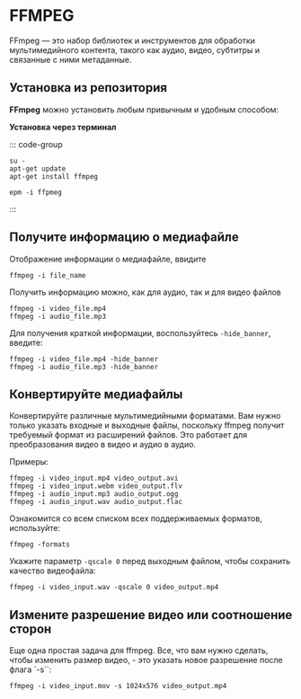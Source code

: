 # FFMPEG

FFmpeg — это набор библиотек и инструментов для обработки мультимедийного контента, такого как аудио, видео, субтитры и связанные с ними метаданные.

## Установка из репозитория 

**FFmpeg** можно установить любым привычным и удобным способом:

**Установка через терминал**

::: code-group

```shell[apt-get]
su -
apt-get update
apt-get install ffmpeg
```
```shell[epm]
epm -i ffpmeg
```
:::

## Получите информацию о медиафайле

Отображение информации о медиафайле, ввидите

```shell
ffmpeg -i file_name
```

Получить информацию можно, как для аудио, так и для видео файлов

```shell
ffmpeg -i video_file.mp4 
ffmpeg -i audio_file.mp3
```

Для получения краткой информации, воспользуйтесь `-hide_banner`, введите:

```shell
ffmpeg -i video_file.mp4 -hide_banner 
ffmpeg -i audio_file.mp3 -hide_banner
```

## Конвертируйте медиафайлы

 Конвертируйте различные мультимедийными форматами. Вам нужно только указать входные и выходные файлы, поскольку ffmpeg получит требуемый формат из расширений файлов. Это работает для преобразования видео в видео и аудио в аудио.

 Примеры:

```shell
ffmpeg -i video_input.mp4 video_output.avi
ffmpeg -i video_input.webm video_output.flv
ffmpeg -i audio_input.mp3 audio_output.ogg
ffmpeg -i audio_input.wav audio_output.flac
```

Ознакомится со всем списком всех поддерживаемых форматов, используйте:

```shell
ffmpeg -formats
```

Укажите параметр `-qscale 0` перед выходным файлом, чтобы сохранить качество видеофайла:

```shell
ffmpeg -i video_input.wav -qscale 0 video_output.mp4
```

## Измените разрешение видео или соотношение сторон

Еще одна простая задача для ffmpeg. Все, что вам нужно сделать, чтобы изменить размер видео, - это указать новое разрешение после флага `-s``:

```shell
ffmpeg -i video_input.mov -s 1024x576 video_output.mp4
```